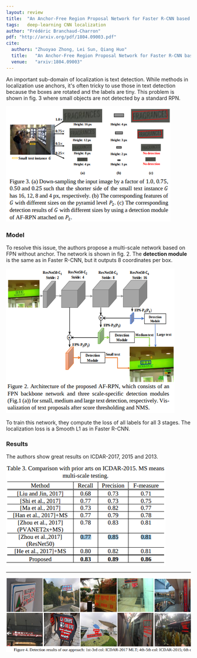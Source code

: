 ```yaml
---
layout: review
title:  "An Anchor-Free Region Proposal Network for Faster R-CNN based Text Detection Approaches"
tags:   deep-learning CNN localization
author: "Frédéric Branchaud-Charron"
pdf: "http://arxiv.org/pdf/1804.09003.pdf"
cite:
  authors: "Zhuoyao Zhong, Lei Sun, Qiang Huo"
  title:   "An Anchor-Free Region Proposal Network for Faster R-CNN based Text Detection Approaches"
  venue:   "arxiv:1804.09003"
---
```


An important sub-domain of localization is text detection. While methods in localization use anchors, it's often tricky to use those in text detection because the boxes are rotated and the labels are tiny. This problem is shown in fig. 3 where small objects are not detected by a standard RPN.

![](/deep-learning/images/anchor-free/fig3.png)


### Model

To resolve this issue, the authors propose a multi-scale network based on FPN without anchor. The network is shown in fig. 2. The **detection module** is the same as in Faster R-CNN, but it outputs 8 coordinates per box.

![](/deep-learning/images/anchor-free/fig2.png)


To train this network, they compute the loss of all labels for all 3 stages. The localization loss is a Smooth L1 as in Faster R-CNN.

### Results

The authors show great results on ICDAR-2017, 2015 and 2013.

![](/deep-learning/images/anchor-free/table3.png)


---


![](/deep-learning/images/anchor-free/fig4.png)
